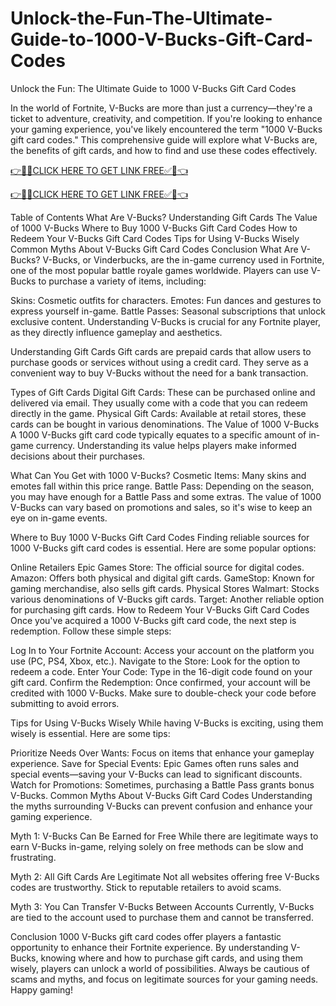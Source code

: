 # Unlock-the-Fun-The-Ultimate-Guide-to-1000-V-Bucks-Gift-Card-Codes
Unlock the Fun: The Ultimate Guide to 1000 V-Bucks Gift Card Codes

In the world of Fortnite, V-Bucks are more than just a currency—they're a ticket to adventure, creativity, and competition. If you're looking to enhance your gaming experience, you've likely encountered the term "1000 V-Bucks gift card codes." This comprehensive guide will explore what V-Bucks are, the benefits of gift cards, and how to find and use these codes effectively.

[👉🎁✅CLICK HERE TO GET LINK FREE✅🎁👈](https://freesingup.online/allgiftcards/)

[👉🎁✅CLICK HERE TO GET LINK FREE✅🎁👈](https://freesingup.online/allgiftcards/)

Table of Contents
What Are V-Bucks?
Understanding Gift Cards
The Value of 1000 V-Bucks
Where to Buy 1000 V-Bucks Gift Card Codes
How to Redeem Your V-Bucks Gift Card Codes
Tips for Using V-Bucks Wisely
Common Myths About V-Bucks Gift Card Codes
Conclusion
What Are V-Bucks? <a name="what-are-v-bucks"></a>
V-Bucks, or Vinderbucks, are the in-game currency used in Fortnite, one of the most popular battle royale games worldwide. Players can use V-Bucks to purchase a variety of items, including:

Skins: Cosmetic outfits for characters.
Emotes: Fun dances and gestures to express yourself in-game.
Battle Passes: Seasonal subscriptions that unlock exclusive content.
Understanding V-Bucks is crucial for any Fortnite player, as they directly influence gameplay and aesthetics.

Understanding Gift Cards <a name="understanding-gift-cards"></a>
Gift cards are prepaid cards that allow users to purchase goods or services without using a credit card. They serve as a convenient way to buy V-Bucks without the need for a bank transaction.

Types of Gift Cards
Digital Gift Cards: These can be purchased online and delivered via email. They usually come with a code that you can redeem directly in the game.
Physical Gift Cards: Available at retail stores, these cards can be bought in various denominations.
The Value of 1000 V-Bucks <a name="the-value-of-1000-v-bucks"></a>
A 1000 V-Bucks gift card code typically equates to a specific amount of in-game currency. Understanding its value helps players make informed decisions about their purchases.

What Can You Get with 1000 V-Bucks?
Cosmetic Items: Many skins and emotes fall within this price range.
Battle Pass: Depending on the season, you may have enough for a Battle Pass and some extras.
The value of 1000 V-Bucks can vary based on promotions and sales, so it's wise to keep an eye on in-game events.

Where to Buy 1000 V-Bucks Gift Card Codes <a name="where-to-buy-1000-v-bucks-gift-card-codes"></a>
Finding reliable sources for 1000 V-Bucks gift card codes is essential. Here are some popular options:

Online Retailers
Epic Games Store: The official source for digital codes.
Amazon: Offers both physical and digital gift cards.
GameStop: Known for gaming merchandise, also sells gift cards.
Physical Stores
Walmart: Stocks various denominations of V-Bucks gift cards.
Target: Another reliable option for purchasing gift cards.
How to Redeem Your V-Bucks Gift Card Codes <a name="how-to-redeem-your-v-bucks-gift-card-codes"></a>
Once you've acquired a 1000 V-Bucks gift card code, the next step is redemption. Follow these simple steps:

Log In to Your Fortnite Account: Access your account on the platform you use (PC, PS4, Xbox, etc.).
Navigate to the Store: Look for the option to redeem a code.
Enter Your Code: Type in the 16-digit code found on your gift card.
Confirm the Redemption: Once confirmed, your account will be credited with 1000 V-Bucks.
Make sure to double-check your code before submitting to avoid errors.

Tips for Using V-Bucks Wisely <a name="tips-for-using-v-bucks-wisely"></a>
While having V-Bucks is exciting, using them wisely is essential. Here are some tips:

Prioritize Needs Over Wants: Focus on items that enhance your gameplay experience.
Save for Special Events: Epic Games often runs sales and special events—saving your V-Bucks can lead to significant discounts.
Watch for Promotions: Sometimes, purchasing a Battle Pass grants bonus V-Bucks.
Common Myths About V-Bucks Gift Card Codes <a name="common-myths-about-v-bucks-gift-card-codes"></a>
Understanding the myths surrounding V-Bucks can prevent confusion and enhance your gaming experience.

Myth 1: V-Bucks Can Be Earned for Free
While there are legitimate ways to earn V-Bucks in-game, relying solely on free methods can be slow and frustrating.

Myth 2: All Gift Cards Are Legitimate
Not all websites offering free V-Bucks codes are trustworthy. Stick to reputable retailers to avoid scams.

Myth 3: You Can Transfer V-Bucks Between Accounts
Currently, V-Bucks are tied to the account used to purchase them and cannot be transferred.

Conclusion <a name="conclusion"></a>
1000 V-Bucks gift card codes offer players a fantastic opportunity to enhance their Fortnite experience. By understanding V-Bucks, knowing where and how to purchase gift cards, and using them wisely, players can unlock a world of possibilities. Always be cautious of scams and myths, and focus on legitimate sources for your gaming needs. Happy gaming!

